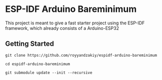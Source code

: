 # ESP-IDF Arduino Bareminimum

This project is meant to give a fast starter project using the ESP-IDF framework, which already consists of a Arduino-ESP32

## Getting Started

`git clone https://github.com/royyandzakiy/espidf-arduino-bareminimum`

`cd espidf-arduino-bareminimum`

`git submodule update --init --recursive`